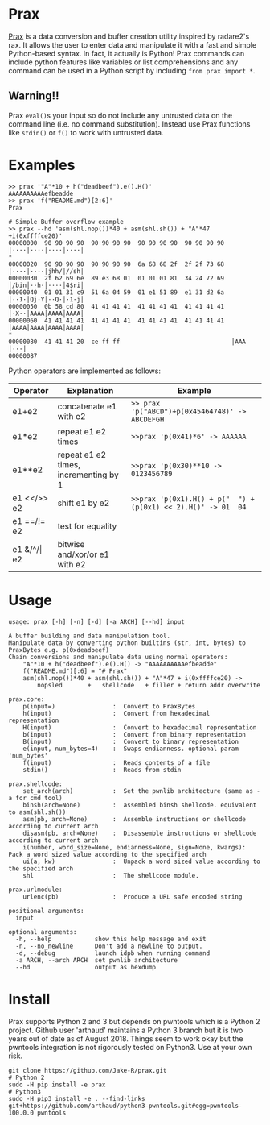 # Prax
[Prax](http://expanse.wikia.com/wiki/Praxidike_Meng) is a data conversion and buffer creation utility inspired by radare2's rax. It allows the user to enter data and manipulate it with a fast and simple Python-based syntax. In fact, it actually is Python! Prax commands can include python features like variables or list comprehensions and any command can be used in a Python script by including `from prax import *`.

## Warning!!
Prax `eval()`s your input so do not include any untrusted data on the command line (i.e. no command substitution). Instead use Prax functions like `stdin()` or `f()` to work with untrusted data.

# Examples
~~~~
>> prax '"A"*10 + h("deadbeef").e().H()'
AAAAAAAAAAefbeadde
>> prax 'f("README.md")[2:6]'
Prax

# Simple Buffer overflow example
>> prax --hd 'asm(shl.nop())*40 + asm(shl.sh()) + "A"*47 +i(0xffffce20)'
00000000  90 90 90 90  90 90 90 90  90 90 90 90  90 90 90 90  │····│····│····│····│
*
00000020  90 90 90 90  90 90 90 90  6a 68 68 2f  2f 2f 73 68  │····│····│jhh/│//sh│
00000030  2f 62 69 6e  89 e3 68 01  01 01 01 81  34 24 72 69  │/bin│··h·│····│4$ri│
00000040  01 01 31 c9  51 6a 04 59  01 e1 51 89  e1 31 d2 6a  │··1·│Qj·Y│··Q·│·1·j│
00000050  0b 58 cd 80  41 41 41 41  41 41 41 41  41 41 41 41  │·X··│AAAA│AAAA│AAAA│
00000060  41 41 41 41  41 41 41 41  41 41 41 41  41 41 41 41  │AAAA│AAAA│AAAA│AAAA│
*
00000080  41 41 41 20  ce ff ff                               │AAA │···│
00000087
~~~~
Python operators are implemented as follows:

Operator | Explanation | Example
--- | --- | ---
e1+e2 | concatenate e1 with e2 | `>> prax 'p("ABCD")+p(0x45464748)' -> ABCDEFGH`
e1\*e2 |repeat e1 e2 times | `>>prax 'p(0x41)*6' -> AAAAAA`
e1\**e2 | repeat e1 e2 times, incrementing by 1 | `>>prax 'p(0x30)**10 -> 0123456789`
e1 <</>> e2 | shift e1 by e2 | `>>prax 'p(0x1).H() + p("  ") + (p(0x1) << 2).H()' -> 01  04`
e1 ==/!= e2 | test for equality | 
e1 &/^/\| e2 | bitwise and/xor/or e1 with e2 | 


# Usage
~~~~
usage: prax [-h] [-n] [-d] [-a ARCH] [--hd] input

A buffer building and data manipulation tool.
Manipulate data by converting python builtins (str, int, bytes) to PraxBytes e.g. p(0xdeadbeef)
Chain conversions and manipulate data using normal operators:
    "A"*10 + h("deadbeef").e().H() -> "AAAAAAAAAAefbeadde"
    f("README.md")[:6] = "# Prax" 
    asm(shl.nop())*40 + asm(shl.sh()) + "A"*47 + i(0xffffce20) -> 
        nopsled       +   shellcode   + filler + return addr overwrite

prax.core:
	p(input=)                :  Convert to PraxBytes
	h(input)                 :  Convert from hexadecimal representation
	H(input)                 :  Convert to hexadecimal representation
	b(input)                 :  Convert from binary representation
	B(input)                 :  Convert to binary representation
	e(input, num_bytes=4)    :  Swaps endianness. optional param 'num_bytes'
	f(input)                 :  Reads contents of a file
	stdin()                  :  Reads from stdin

prax.shellcode:
	set_arch(arch)           :  Set the pwnlib architecture (same as -a for cmd tool)
	binsh(arch=None)         :  assembled binsh shellcode. equivalent to asm(shl.sh())
	asm(pb, arch=None)       :  Assemble instructions or shellcode according to current arch
	disasm(pb, arch=None)    :  Disassemble instructions or shellcode according to current arch
	i(number, word_size=None, endianness=None, sign=None, kwargs):  Pack a word sized value according to the specified arch
	ui(a, kw)                :  Unpack a word sized value according to the specified arch
	shl                      :  The shellcode module.

prax.urlmodule:
	urlenc(pb)               :  Produce a URL safe encoded string

positional arguments:
  input

optional arguments:
  -h, --help            show this help message and exit
  -n, --no_newline      Don't add a newline to output.
  -d, --debug           launch idpb when running command
  -a ARCH, --arch ARCH  set pwnlib architecture
  --hd                  output as hexdump
~~~~

# Install
Prax supports Python 2 and 3 but depends on pwntools which is a Python 2 project. Github user 'arthaud' maintains a Python 3 branch but it is two years out of date as of August 2018.  Things seem to work okay but the pwntools integration is not rigorously tested on Python3. Use at your own risk.
~~~~
git clone https://github.com/Jake-R/prax.git
# Python 2
sudo -H pip install -e prax
# Python3
sudo -H pip3 install -e . --find-links git+https://github.com/arthaud/python3-pwntools.git#egg=pwntools-100.0.0 pwntools
~~~~

